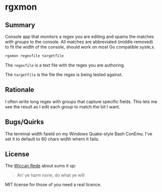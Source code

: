 # rgxmon


## Summary

Console app that monitors a regex you are editing and spams the matches *with groups* to the console.
All matches are abbreviated (middle removed) to fit the width of the console, should work on most Go compatible syste,s.

```bash
rgxmon regexfile targetfile
```

The `regexfile` is a text file with the regex you are authoring.

The `targetfile` is the file the regex is being tested against.


## Rationale

I often write long regex with groups that capture specific fields.
This lets me see the result as I edit each group to match the bit I want.


## Bugs/Quirks

The terminal width faield on my Windows Quake-style Bash ConEmu.
I've set it to default to 80 chars width whern it fails.


## License

The [Wiccan Rede](https://en.wikipedia.org/wiki/Wiccan_Rede) about sums it up:

>An’ ye harm none, do what ye will

MIT license for those of you need a real licence.